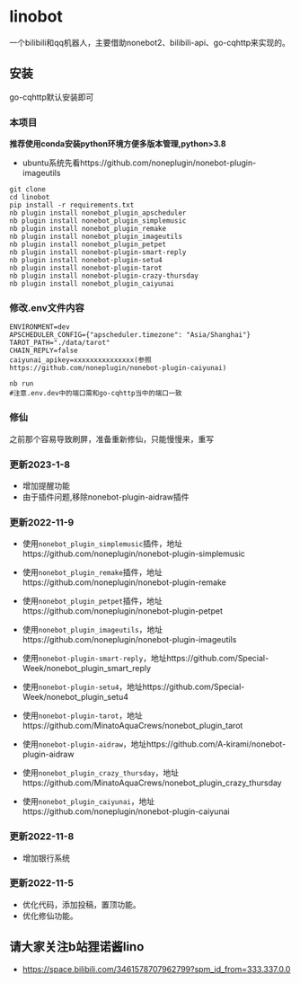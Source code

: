 # linobot
一个bilibili和qq机器人，主要借助nonebot2、bilibili-api、go-cqhttp来实现的。

## 安装
go-cqhttp默认安装即可

### 本项目
**推荐使用conda安装python环境方便多版本管理,python>3.8**

* ubuntu系统先看https://github.com/noneplugin/nonebot-plugin-imageutils

```
git clone
cd linobot
pip install -r requirements.txt
nb plugin install nonebot_plugin_apscheduler
nb plugin install nonebot_plugin_simplemusic
nb plugin install nonebot_plugin_remake
nb plugin install nonebot_plugin_imageutils
nb plugin install nonebot_plugin_petpet
nb plugin install nonebot-plugin-smart-reply
nb plugin install nonebot-plugin-setu4
nb plugin install nonebot-plugin-tarot
nb plugin install nonebot-plugin-crazy-thursday
nb plugin install nonebot_plugin_caiyunai
```
### 修改.env文件内容
```shell
ENVIRONMENT=dev
APSCHEDULER_CONFIG={"apscheduler.timezone": "Asia/Shanghai"}
TAROT_PATH="./data/tarot"
CHAIN_REPLY=false
caiyunai_apikey=xxxxxxxxxxxxxxx(参照https://github.com/noneplugin/nonebot-plugin-caiyunai)
```

```shell
nb run
#注意.env.dev中的端口需和go-cqhttp当中的端口一致
```

### 修仙
之前那个容易导致刷屏，准备重新修仙，只能慢慢来，重写

### 更新2023-1-8
* 增加提醒功能
* 由于插件问题,移除nonebot-plugin-aidraw插件

### 更新2022-11-9
* 使用`nonebot_plugin_simplemusic`插件，地址https://github.com/noneplugin/nonebot-plugin-simplemusic

* 使用`nonebot_plugin_remake`插件，地址https://github.com/noneplugin/nonebot-plugin-remake

* 使用`nonebot_plugin_petpet`插件，地址https://github.com/noneplugin/nonebot-plugin-petpet

* 使用`nonebot_plugin_imageutils`，地址https://github.com/noneplugin/nonebot-plugin-imageutils

* 使用`nonebot-plugin-smart-reply`，地址https://github.com/Special-Week/nonebot_plugin_smart_reply

* 使用`nonebot-plugin-setu4`，地址https://github.com/Special-Week/nonebot_plugin_setu4

* 使用`nonebot-plugin-tarot`，地址https://github.com/MinatoAquaCrews/nonebot_plugin_tarot

* 使用`nonebot-plugin-aidraw`，地址https://github.com/A-kirami/nonebot-plugin-aidraw

* 使用`nonebot_plugin_crazy_thursday`，地址https://github.com/MinatoAquaCrews/nonebot_plugin_crazy_thursday

* 使用`nonebot_plugin_caiyunai`，地址https://github.com/noneplugin/nonebot-plugin-caiyunai

### 更新2022-11-8
* 增加银行系统

### 更新2022-11-5
* 优化代码，添加投稿，置顶功能。
* 优化修仙功能。

## 请大家关注b站狸诺酱lino
* https://space.bilibili.com/3461578707962799?spm_id_from=333.337.0.0

